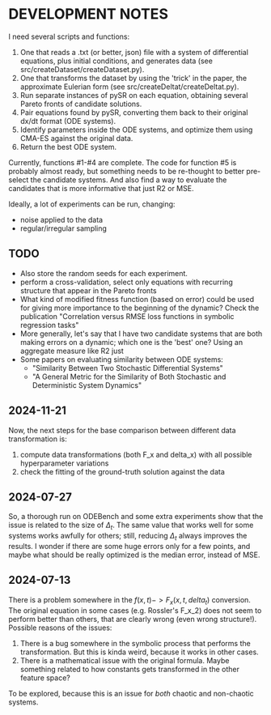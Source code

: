 # DEVELOPMENT NOTES
I need several scripts and functions:
1. One that reads a .txt (or better, json) file with a system of differential equations, plus initial conditions, and generates data (see src/createDataset/createDataset.py).
2. One that transforms the dataset by using the 'trick' in the paper, the approximate Eulerian form (see src/createDeltat/createDeltat.py).
3. Run separate instances of pySR on each equation, obtaining several Pareto fronts of candidate solutions.
4. Pair equations found by pySR, converting them back to their original dx/dt format (ODE systems).
5. Identify parameters inside the ODE systems, and optimize them using CMA-ES against the original data.
6. Return the best ODE system.

Currently, functions #1-#4 are complete. The code for function #5 is probably almost ready, but something needs to be re-thought to better pre-select the candidate systems. And also find a way to evaluate the candidates that is more informative that just R2 or MSE.

Ideally, a lot of experiments can be run, changing:
- noise applied to the data
- regular/irregular sampling

## TODO
- Also store the random seeds for each experiment.
- perform a cross-validation, select only equations with recurring structure that appear in the Pareto fronts
- What kind of modified fitness function (based on error) could be used for giving more importance to the beginning of the dynamic? Check the publication "Correlation versus RMSE loss functions in symbolic regression tasks"
- More generally, let's say that I have two candidate systems that are both making errors on a dynamic; which one is the 'best' one? Using an aggregate measure like R2 just 
- Some papers on evaluating similarity between ODE systems: 
	- "Similarity Between Two Stochastic Differential Systems"
	- "A General Metric for the Similarity of Both Stochastic and Deterministic System Dynamics"

## 2024-11-21
Now, the next steps for the base comparison between different data transformation is:
1. compute data transformations (both F_x and delta_x) with all possible hyperparameter variations
2. check the fitting of the ground-truth solution against the data 

## 2024-07-27
So, a thorough run on ODEBench and some extra experiments show that the issue is related to the size of $\Delta_t$. The same value that works well for some systems works awfully for others; still, reducing $\Delta_t$ always improves the results. I wonder if there are some huge errors only for a few points, and maybe what should be really optimized is the median error, instead of MSE.

## 2024-07-13
There is a problem somewhere in the $f(x, t) -> F_x(x, t, delta_t)$ conversion. The original equation in some cases (e.g. Rossler's F_x_2) does not seem to perform better than others, that are clearly wrong (even wrong structure!). Possible reasons of the issues:
1. There is a bug somewhere in the symbolic process that performs the transformation. But this is kinda weird, because it works in other cases.
2. There is a mathematical issue with the original formula. Maybe something related to how constants gets transformed in the other feature space?

To be explored, because this is an issue for *both* chaotic and non-chaotic systems.